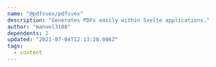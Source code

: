```yaml
---
name: "@pdfsvex/pdfsvex"
description: "Generates PDFs easily within Svelte applications."
author: "manuel3108"
dependents: 2
updated: "2021-07-04T12:13:28.006Z"
tags: 
  - content
---
```

